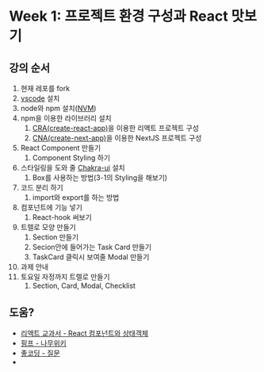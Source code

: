 # Week 1: 프로젝트 환경 구성과 React 맛보기

## 강의 순서
1. 현재 레포를 fork
2. [vscode](https://code.visualstudio.com/docs/setup/mac) 설치
3. node와 npm 설치([NVM](https://github.com/nvm-sh/nvm))
4. npm을 이용한 라이브러리 설치
   1. [CRA(create-react-app)](https://ko.reactjs.org/docs/create-a-new-react-app.html#create-react-app)을 이용한 리액트 프로젝트 구성
   2. [CNA(create-next-app)](https://nextjs.org/docs/api-reference/create-next-app)을 이용한 NextJS 프로젝트 구성
5. React Component 만들기
   1. Component Styling 하기
6. 스타일링을 도와 줄 [Chakra-ui](https://chakra-ui.com/) 설치
   1. Box를 사용하는 방법(3-1의 Styling을 해보기)
7. 코드 분리 하기
   1. import와 export를 하는 방법
8. 컴포넌트에 기능 넣기
   1. React-hook 써보기
9. 트렐로 모양 만들기
   1. Section 만들기
   2. Secion안에 들어가는 Task Card 만들기
   3. TaskCard 클릭시 보여줄 Modal 만들기
10. 과제 안내
   4. 토요일 자정까지 트렐로 만들기
      1. Section, Card, Modal, Checklist

## 도움?

- [리액트 교과서 - React 컴포넌트와 상태객체](https://velog.io/@kyusung/%EB%A6%AC%EC%95%A1%ED%8A%B8-%EA%B5%90%EA%B3%BC%EC%84%9C-React-%EC%BB%B4%ED%8F%AC%EB%84%8C%ED%8A%B8%EC%99%80-%EC%83%81%ED%83%9C-%EA%B0%9D%EC%B2%B4)
- [핑프 - 나무위키](https://namu.wiki/w/%ED%95%91%EA%B1%B0%20%ED%94%84%EB%A6%B0%EC%84%B8%EC%8A%A4)
- [좋코딩 - 질문](https://youtu.be/vf24tP_G_HY?t=389)
- 